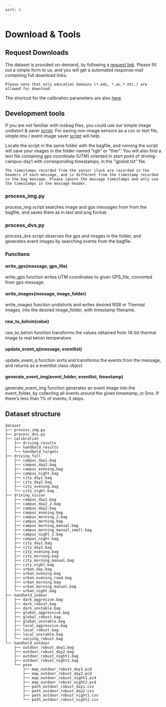 ```yaml
---
sort: 4
---
```


# Download & Tools

## Request Downloads

The dataset is provided on-demand, by following a [request link](https://forms.gle/o1boKS4LL6jzCR137). Please fill out a simple form to us, and you will get a automated response mail containing full download links.

```note
Please note that only education domains (*.edu, *.ac.* etc.) are allowed for download.
```

The shortcut for the calibration parameters are also [here](https://urserver.kaist.ac.kr/publicdata/ViViD++/calibration/calibration_results.zip).


## Development tools

If you are not familiar with rosbag files, you could use our simple image undistort & saver [script](https://urserver.kaist.ac.kr/publicdata/ViViD++/process_img.py).
For saving non-image sensors as a csv or text file, simple imu / event image saver [script](https://urserver.kaist.ac.kr/publicdata/ViViD++/process_dvs.py) will help.

Locate the script in the same folder with the bagfile, and running the script will save your images in the folder named "rgb" or "ther". You will also find a text file containing
gps coordinate (UTM) oriented in start point of driving-campus-day1 with corresponding timestamps, in the "gpslist.txt" file.

```About the timestamps.
The timestamps recorded from the sensor clock are recorded in the headers of each message, and is different from the timestamp recorded in the bag message. Please ignore the message timestamps and only use the timestamps in the message header.
```

### process_img.py
process_img script searches image and gps messages from from the bagfile, and saves them as in text and png format.

### process_dvs.py
process_dvs script observes the gps and images in the folder, and generates event images by searching events from the bagfile.

### Functions
#### write_gps(message, gps_file)
write_gps function writes UTM coordinates to given GPS_file, converted from gps message.

#### write_images(message, image_folder)
write_images function undistorts and writes desired RGB or Thermal images, into the desired image_folder, with timestamp filename.

#### raw_to_kelvin(value)
raw_to_kelvin function transforms the values obtained from 14-bit thermal image to real kelvin temperature.

#### update_event_q(message, eventlist)
update_event_q function sorts and transforms the events from the message, and returns as a eventlist class object.

#### generate_event_img(event_folder, eventlist, timestamp)
generate_event_img function generates an event image into the event_folder, by collecting all events around the given timestamp, in 5ms. If there's less than 1% of events, it skips.


## Dataset structure

```
dataset
├── process_img.py
├── process_dvs.py
├── calibration
│   ├── driving_results
│   ├── handheld_results
│   └── handheld_targets
├── driving_full
│   ├── campus_day1.bag
│   ├── campus_day2.bag
│   ├── campus_evening.bag
│   ├── campus_night.bag
│   ├── city_day1.bag
│   ├── city_day2.bag
│   ├── city_evening.bag
│   └── city_night.bag
├── driving_vision
│   ├── campus_day1.bag
│   ├── campus_day2_2.bag
│   ├── campus_day2.bag
│   ├── campus_evening.bag
│   ├── campus_morning_2.bag
│   ├── campus_morning.bag
│   ├── campus_morning_manual.bag
│   ├── campus_morning_manual_small.bag
│   ├── campus_night_2.bag
│   ├── campus_night.bag
│   ├── city_day1.bag
│   ├── city_day2.bag
│   ├── city_evening.bag
│   ├── city_morning.bag
│   ├── city_morning_manual.bag
│   ├── city_night.bag
│   ├── urban_day.bag
│   ├── urban_evening.bag
│   ├── urban_evening_road.bag
│   ├── urban_morning.bag
│   ├── urban_morning_manual.bag
│   └── urban_night.bag
├── handheld_indoor
│   ├── dark_aggresive.bag
│   ├── dark_robust.bag
│   ├── dark_unstable.bag
│   ├── global_aggressive.bag
│   ├── global_robust.bag
│   ├── global_unstable.bag
│   ├── local_aggressive.bag
│   ├── local_robust.bag
│   ├── local_unstable.bag
│   └── varying_robust.bag
└── handheld_outdoor
    ├── outdoor_robust_day1.bag
    ├── outdoor_robust_day2.bag
    ├── outdoor_robust_night1.bag
    ├── outdoor_robust_night2.bag
    └── pose
        ├── map_outdoor_robust_day1.pcd
        ├── map_outdoor_robust_day2.pcd
        ├── map_outdoor_robust_night1.pcd
        ├── map_outdoor_robust_night2.pcd
        ├── path_outdoor_robust_day1.csv
        ├── path_outdoor_robust_day2.csv
        ├── path_outdoor_robust_night1.csv
        └── path_outdoor_robust_night2.csv
```

